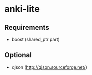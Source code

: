 anki-lite
=========

Requirements
------------

* boost (shared_ptr part)

Optional
--------

* qjson (http://qjson.sourceforge.net/)
